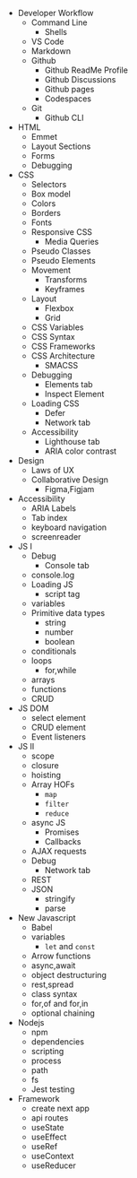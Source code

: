 - Developer Workflow
  - Command Line
    - Shells
  - VS Code​
  - Markdown
  - Github
    - Github ReadMe Profile
    - Github Discussions
    - Github pages
    - Codespaces
  - Git
    - Github CLI
- HTML
  - Emmet
  - Layout Sections
  - Forms
  - Debugging
- CSS
  - Selectors
  - Box model
  - Colors
  - Borders
  - Fonts
  - Responsive CSS
    - Media Queries
  - Pseudo Classes
  - Pseudo Elements
  - Movement
    - Transforms
    - Keyframes
  - Layout
    - Flexbox
    - Grid
  - CSS Variables
  - CSS Syntax
  - CSS Frameworks
  - CSS Architecture
    - SMACSS
  - Debugging
    - Elements tab
    - Inspect Element
  - Loading CSS
    - Defer
    - Network tab
  - Accessibility
    - Lighthouse tab
    - ARIA color contrast
- Design
  - Laws of UX
  - Collaborative Design
    - Figma,Figjam
- Accessibility
  - ARIA Labels
  - Tab index
  - keyboard navigation
  - screenreader
- JS I
  - Debug
    - Console tab
  - console.log
  - Loading JS
    - script tag
  - variables
  - Primitive data types
    - string
    - number
    - boolean
  - conditionals
  - loops
    - for,while
  - arrays
  - functions
  - CRUD
- JS DOM
  - select element
  - CRUD element
  - Event listeners
- JS II
  - scope
  - closure
  - hoisting
  - Array HOFs
    - `map`
    - `filter`
    - `reduce`
  - async JS
    - Promises
    - Callbacks
  - AJAX requests
  - Debug
    - Network tab
  - REST
  - JSON
    - stringify
    - parse
- New Javascript
  - Babel
  - variables
    - `let` and `const`
  - Arrow functions
  - async,await
  - object destructuring
  - rest,spread
  - class syntax
  - for,of and for,in
  - optional chaining
- Nodejs
  - npm
  - dependencies
  - scripting
  - process
  - path
  - fs
  - Jest testing
- Framework
  - create next app
  - api routes
  - useState
  - useEffect
  - useRef
  - useContext
  - useReducer
